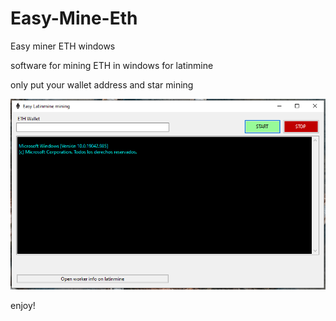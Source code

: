 # Easy-Mine-Eth
Easy miner ETH windows


software for mining ETH in windows for latinmine

only put your wallet address and star mining 

![GitHub Logo](https://github.com/moyinzunza/Easy-Mine-Eth/blob/main/screenshot.png?raw=true)

enjoy!
